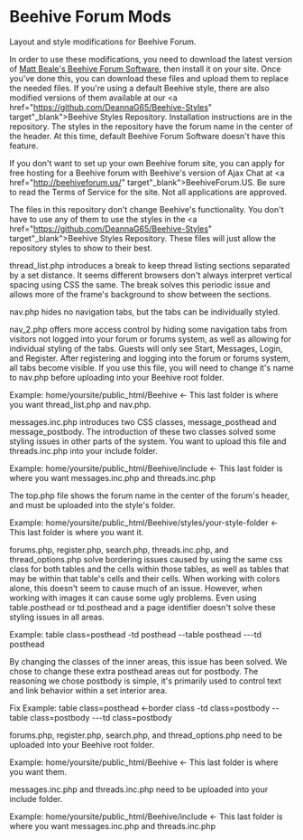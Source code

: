 # Beehive Forum Mods
Layout and style modifications for Beehive Forum.

In order to use these modifications, you need to download the latest version of <a href="https://github.com/beehiveforum/" target="_blank">Matt Beale's Beehive Forum Software</a>, then install it on your site. Once you've done this, you can download these files and upload them to replace the needed files. If you're using a default Beehive style, there are also modified versions of them available at our <a href="https://github.com/DeannaG65/Beehive-Styles" target"_blank">Beehive Styles Repository</a>. Installation instructions are in the repository. The styles in the repository have the forum name in the center of the header. At this time, default Beehive Forum Software doesn't have this feature.

If you don't want to set up your own Beehive forum site, you can apply for free hosting for a Beehive forum with Beehive's version of Ajax Chat at <a href="http://beehiveforum.us/" target"_blank">BeehiveForum.US</a>. Be sure to read the Terms of Service for the site. Not all applications are approved.

The files in this repository don't change Beehive's functionality. You don't have to use any of them to use the styles in the <a href="https://github.com/DeannaG65/Beehive-Styles" target"_blank">Beehive Styles Repository</a>. These files will just allow the repository styles to show to their best.

thread_list.php introduces a break to keep thread listing sections separated by a set distance. It seems different browsers don't always interpret vertical spacing using CSS the same. The break solves this periodic issue and allows more of the frame's background to show between the sections.

nav.php hides no navigation tabs, but the tabs can be individually styled.

nav_2.php offers more access control by hiding some navigation tabs from visitors not logged into your forum or forums system, as well as allowing for individual styling of the tabs. Guests will only see Start, Messages, Login, and Register. After registering and logging into the forum or forums system, all tabs become visible. If you use this file, you will need to change it's name to nav.php before uploading into your Beehive root folder.

Example: home/yoursite/public_html/Beehive <- This last folder is where you want thread_list.php and nav.php.

messages.inc.php introduces two CSS classes, message_posthead and message_postbody. The introduction of these two classes solved some styling issues in other parts of the system. You want to upload this file and threads.inc.php into your include folder.

Example: home/yoursite/public_html/Beehive/include <- This last folder is where you want messages.inc.php and threads.inc.php

The top.php file shows the forum name in the center of the forum's header, and must be uploaded into the style's folder.

Example: home/yoursite/public_html/Beehive/styles/your-style-folder <- This last folder is where you want it.

forums.php, register.php, search.php, threads.inc.php, and thread_options.php solve bordering issues caused by using the same css class for both tables and the cells within those tables, as well as tables that may be within that table's cells and their cells. When working with colors alone, this doesn't seem to cause much of an issue. However, when working with images it can cause some ugly problems. Even using table.posthead or td.posthead and a page identifier doesn't solve these styling issues in all areas.

Example:
table class=posthead
-td posthead
--table posthead
---td posthead

By changing the classes of the inner areas, this issue has been solved. We chose to change these extra posthead areas out for postbody. The reasoning we chose postbody is simple, it's primarily used to control text and link behavior within a set interior area.

Fix Example:
table class=posthead  <-border class
-td class=postbody
--table class=postbody
---td class=postbody

forums.php, register.php, search.php, and thread_options.php need to be uploaded into your Beehive root folder. 

Example: home/yoursite/public_html/Beehive <- This last folder is where you want them.

messages.inc.php and threads.inc.php need to be uploaded into your include folder.

Example: home/yoursite/public_html/Beehive/include <- This last folder is where you want messages.inc.php and threads.inc.php
